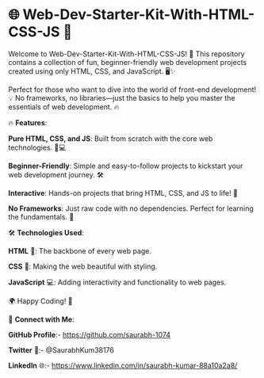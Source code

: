 # 🌐 Web-Dev-Starter-Kit-With-HTML-CSS-JS 🚀

Welcome to Web-Dev-Starter-Kit-With-HTML-CSS-JS! 🎉 This repository contains a collection of fun, beginner-friendly web development projects created using only HTML, CSS, and JavaScript. 🖥️✨  
  
Perfect for those who want to dive into the world of front-end development! 💡 No frameworks, no libraries—just the basics to help you master the essentials of web development. 🔥   
 
       
🔥 **Features**:       
               
**Pure HTML, CSS, and JS**: Built from scratch with the core web technologies. 🎨💻                   
                    
**Beginner-Friendly**: Simple and easy-to-follow projects to kickstart your web development journey. 🛠️                  
                 
**Interactive**: Hands-on projects that bring HTML, CSS, and JS to life! 🚀            
         
**No Frameworks**: Just raw code with no dependencies. Perfect for learning the fundamentals. 📝      
  
🛠️ **Technologies Used**:      
   
**HTML** 📝: The backbone of every web page.  
 
**CSS** 🎨: Making the web beautiful with styling. 

**JavaScript** 💻: Adding interactivity and functionality to web pages.


🌍 Happy Coding! 🚀





🔗 **Connect with Me**:

**GitHub Profile**:- https://github.com/saurabh-1074

**Twitter** 🚀:- @SaurabhKum38176

**LinkedIn** 🌐:- https://www.linkedin.com/in/saurabh-kumar-88a10a2a8/

